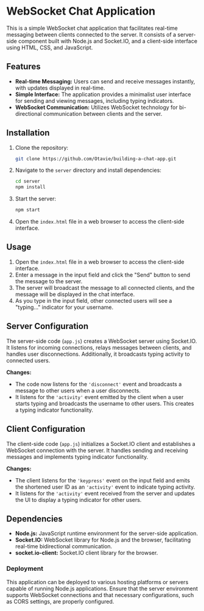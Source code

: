 # WebSocket Chat Application

This is a simple WebSocket chat application that facilitates real-time messaging between clients connected to the server. It consists of a server-side component built with Node.js and Socket.IO, and a client-side interface using HTML, CSS, and JavaScript.

## Features

- **Real-time Messaging:** Users can send and receive messages instantly, with updates displayed in real-time.
- **Simple Interface:** The application provides a minimalist user interface for sending and viewing messages, including typing indicators.
- **WebSocket Communication:** Utilizes WebSocket technology for bi-directional communication between clients and the server.

## Installation

1. Clone the repository:

   ```bash
   git clone https://github.com/Otavie/building-a-chat-app.git
   ```

2. Navigate to the `server` directory and install dependencies:

   ```bash
   cd server
   npm install
   ```

3. Start the server:

   ```bash
   npm start
   ```

4. Open the `index.html` file in a web browser to access the client-side interface.

## Usage

1. Open the `index.html` file in a web browser to access the client-side interface.
2. Enter a message in the input field and click the "Send" button to send the message to the server.
3. The server will broadcast the message to all connected clients, and the message will be displayed in the chat interface.
4. As you type in the input field, other connected users will see a "typing..." indicator for your username.

## Server Configuration

The server-side code (`app.js`) creates a WebSocket server using Socket.IO. It listens for incoming connections, relays messages between clients, and handles user disconnections. Additionally, it broadcasts typing activity to connected users.

**Changes:**

- The code now listens for the `'disconnect'` event and broadcasts a message to other users when a user disconnects.
- It listens for the `'activity'` event emitted by the client when a user starts typing and broadcasts the username to other users. This creates a typing indicator functionality.

## Client Configuration

The client-side code (`app.js`) initializes a Socket.IO client and establishes a WebSocket connection with the server. It handles sending and receiving messages and implements typing indicator functionality.

**Changes:**

- The client listens for the `'keypress'` event on the input field and emits the shortened user ID as an `'activity'` event to indicate typing activity.
- It listens for the `'activity'` event received from the server and updates the UI to display a typing indicator for other users.

## Dependencies

- **Node.js:** JavaScript runtime environment for the server-side application.
- **Socket.IO:** WebSocket library for Node.js and the browser, facilitating real-time bidirectional communication.
- **socket.io-client:** Socket.IO client library for the browser.

### Deployment

This application can be deployed to various hosting platforms or servers capable of running Node.js applications. Ensure that the server environment supports WebSocket connections and that necessary configurations, such as CORS settings, are properly configured.
